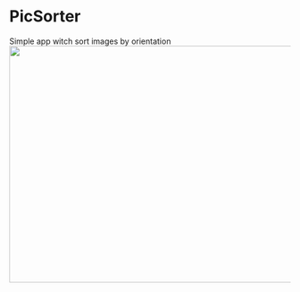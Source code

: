 # PicSorter
Simple app witch sort images by orientation
<img class="size-full wp-image-162 aligncenter" src="http://DRoidapps.cf/Files/output_fx1Icm.gif" alt="" width="728" height="424" />
